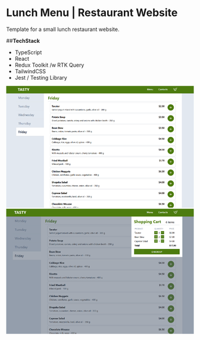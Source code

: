 # Lunch Menu | Restaurant Website

Template for a small lunch restaurant website.

##**TechStack**
- TypeScript
- React
- Redux Toolkit /w RTK Query
- TailwindCSS
- Jest / Testing Library


![screenshot 1](screenshot-1.png)
![screenshot 2](screenshot-2.png)
